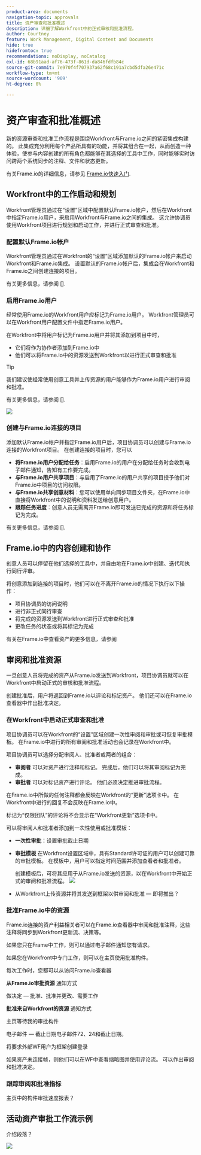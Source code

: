 ```yaml
---
product-area: documents
navigation-topic: approvals
title: 资产审查和批准概述
description: 详细了解Workfront中的正式审核和批准流程。
author: Courtney
feature: Work Management, Digital Content and Documents
hide: true
hidefromtoc: true
recommendations: noDisplay, noCatalog
exl-id: 68b91aad-af76-473f-861d-da846fdfb84c
source-git-commit: 7e970f4f707937a62f68c191a7cbd5dfa26e471c
workflow-type: tm+mt
source-wordcount: '909'
ht-degree: 0%

---
```


# 资产审查和批准概述

新的资源审查和批准工作流程是围绕Workfront与Frame.io之间的紧密集成构建的。 此集成充分利用每个产品所具有的功能，并将其组合在一起，从而创造一种体验，使参与内容创建的所有角色都能够在其选择的工具中工作，同时能够实时访问跨两个系统同步的注释、文件和状态更新。

有关Frame.io的详细信息，请参见 [Frame.io快速入门](https://support.frame.io/en/collections/49298-getting-started).

## Workfront中的工作启动和规划

Workfront管理员通过在“设置”区域中配置默认Frame.io帐户，然后在Workfront中指定Frame.io用户，来启用Workfront与Frame.io之间的集成。 这允许协调员使用Workfront项目进行规划和启动工作，并进行正式审查和批准。

### 配置默认Frame.io帐户

Workfront管理员通过在Workfront的“设置”区域添加默认的Frame.io帐户来启动Workfront和Frame.io集成。 设置默认的Frame.io帐户后，集成会在Workfront和Frame.io之间创建连接的项目。

有关更多信息，请参阅 [].

<!-- in procedure article we need to cover how groups work with projects and how the frame account is associated with a group. And that accounts other than the default can be added on a 1:1 basis using the dev token. -->

### 启用Frame.io用户

经常使用Frame.io的Workfront用户应标记为Frame.io用户。 Workfront管理员可以在Workfront用户配置文件中指定Frame.io用户。

在Workfront中将用户标记为Frame.io用户并将其添加到项目中时，

* 它们将作为协作者添加到Frame.io中
* 他们可以将Frame.io中的资源发送到Workfront以进行正式审查和批准

>[!TIP]
>
>我们建议使经常使用创意工具并上传资源的用户能够作为Frame.io用户进行审阅和批准。


有关更多信息，请参阅 [].

![](assets/Frame-enabled-user.png)


### 创建与Frame.io连接的项目

添加默认Frame.io帐户并指定Frame.io用户后，项目协调员可以创建与Frame.io连接的Workfront项目。 在创建连接的项目时，您可以

* **将Frame.io用户分配给任务**：启用Frame.io的用户在分配给任务时会收到电子邮件通知，告知有工作要完成。
* **与Frame.io用户共享项目**：与启用了Frame.io的用户共享的项目授予他们对Frame.io中项目的访问权限。
* **与Frame.io共享创意材料**：您可以使用单向同步项目文件夹，在Frame.io中直接将Workfront中的说明和资料发送给创意用户。
* **跟踪任务进度**：创意人员无需离开Frame.io即可发送已完成的资源和将任务标记为完成。

有关更多信息，请参阅 [].

<!--Preassign approval templates to tasks coming in the future-->


## Frame.io中的内容创建和协作

创意人员可以停留在他们选择的工具中，并自由地在Frame.io中创建、迭代和执行同行评审。

将创意添加到连接的项目时，他们可以在不离开Frame.io的情况下执行以下操作：

* 项目协调员的访问说明
* 进行非正式同行审查
* 将完成的资源发送到Workfront进行正式审查和批准
* 更改任务的状态或将其标记为完成
<!-- * Notification of decision
* Upload new versions of connected assets marked as needs more work < will automatically connect>-->

有关在Frame.io中查看资产的更多信息，请参阅

## 审阅和批准资源

一旦创意人员将完成的资产从Frame.io发送到Workfront，项目协调员就可以在Workfront中启动正式的审核和批准流程。

创建批准后，用户将返回到Frame.io以评论和标记资产。 他们还可以在Frame.io查看器中作出批准决定。

### 在Workfront中启动正式审查和批准

项目协调员可以在Workfront的“设置”区域创建一次性审阅和审批或可恢复审批模板。 在Frame.io中进行的所有审阅和批准活动也会记录在Workfront中。

项目协调员可以选择分配审阅人、批准者或两者的组合：

* **审阅者** 可以对资产进行注释和标记。 完成后，他们可以将其审阅标记为完成。 <!--example of when to add reviewers-->
* **审批者** 可以对标记资产进行评论。 他们必须决定推进审批流程。



在Frame.io中所做的任何注释都会反映在Workfront的“更新”选项卡中。 在Workfront中进行的回复不会反映在Frame.io中。

标记为“仅限团队”的评论将不会显示在“Workfront更新”选项卡中。

可以将审阅人和批准者添加到一次性使用或批准模板：

<!--can also assign teams and set deadline-->

* **一次性审批**：设置审批截止日期

* **审批模板**
在Workfront设置区域中，具有Standard许可证的用户可以创建可靠的审批模板。 在模板中，用户可以指定时间范围并添加查看者和批准者。 <!--do we want to mention any upcoming plans here? -->

  创建模板后，可将其应用于从Frame.io发送的资源，以在Workfront中开始正式的审阅和批准流程。
  ![](assets/assign-template.png)

<!-- can set timreframe which calculates deadline once approval is started. >

    For more information, see [Create and manage Approval Templates](/)<!--don't forget link-->

* 从Workfront上传资源并将其发送到框架以供审阅和批准 — 即将推出？

### 批准Frame.io中的资源

Frame.io连接的资产利益相关者可以在Frame.io查看器中审阅和批准注释，这些注释将同步到Workfront更新流、决策等。

<!-- include screenshot from frame.io-->

如果您只在Frame中工作，则可以通过电子邮件通知您有请求。

如果您在Workfront中专门工作，则可以在主页使用批准构件。

每次工作时，您都可以从访问Frame.io查看器

**从Frame.io审批资源**
通知方式

做决定 — 批准、批准并更改、需要工作

**批准来自Workfront的资源**
通知方式

主页等待我的审批构件

电子邮件 — 截止日期电子邮件72、24和截止日期。

将要求外部WF用户为框架创建登录

如果资产未连接帧，则他们可以在WF中查看缩略图并使用评论流。 可以作出审阅和批准决定。

<!-- upload assets directly to workfront to be reviewed in Frame.io/ Will have to send manually at first

Reviewer/approver needs to go through email to get to frame vier
-->


### 跟踪审阅和批准指标

主页中的构件审批速度报表？

<!--
### Published approved assets to Adobe Experience Manager Assets

Use the native integration to send approved assets to AEM.
-->


## 活动资产审批工作流示例

介绍段落？

![](assets/example-workflow.png) <!-- probbly need a different version of this but add something similar rather than typing all out?-->
